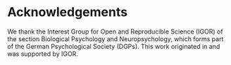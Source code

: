 # Acknowledgements

We thank the Interest Group for Open and Reproducible Science (IGOR) of the section Biological Psychology and Neuropsychology, which forms part of the German Psychological Society (DGPs). This work originated in and was supported by IGOR.
